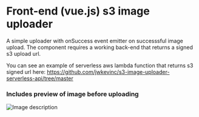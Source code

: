 # Front-end (vue.js) s3 image uploader 

A simple uploader with onSuccess event emitter on successsful image upload.
The component requires a working back-end that returns a signed s3 upload url.

You can see an example of serverless aws lambda function that returns s3 signed url here:
https://github.com/jwkevinc/s3-image-uploader-serverless-api/tree/master

### Includes preview of image before uploading
![Image description](https://www.imgur.com/N3twHAL.jpg)

